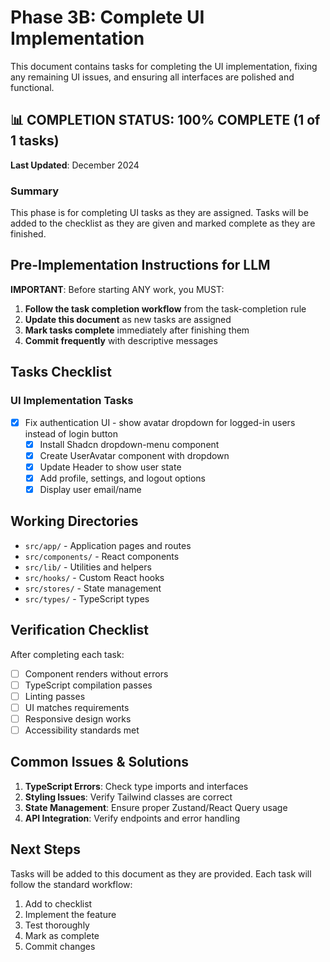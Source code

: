 # Phase 3B: Complete UI Implementation

This document contains tasks for completing the UI implementation, fixing any remaining UI issues, and ensuring all interfaces are polished and functional.

## 📊 COMPLETION STATUS: 100% COMPLETE (1 of 1 tasks)

**Last Updated**: December 2024

### Summary
This phase is for completing UI tasks as they are assigned. Tasks will be added to the checklist as they are given and marked complete as they are finished.

## Pre-Implementation Instructions for LLM

**IMPORTANT**: Before starting ANY work, you MUST:

1. **Follow the task completion workflow** from the task-completion rule
2. **Update this document** as new tasks are assigned
3. **Mark tasks complete** immediately after finishing them
4. **Commit frequently** with descriptive messages

## Tasks Checklist

### UI Implementation Tasks

- [x] Fix authentication UI - show avatar dropdown for logged-in users instead of login button
  - [x] Install Shadcn dropdown-menu component
  - [x] Create UserAvatar component with dropdown
  - [x] Update Header to show user state
  - [x] Add profile, settings, and logout options
  - [x] Display user email/name

## Working Directories

- `src/app/` - Application pages and routes
- `src/components/` - React components
- `src/lib/` - Utilities and helpers
- `src/hooks/` - Custom React hooks
- `src/stores/` - State management
- `src/types/` - TypeScript types

## Verification Checklist

After completing each task:
- [ ] Component renders without errors
- [ ] TypeScript compilation passes
- [ ] Linting passes
- [ ] UI matches requirements
- [ ] Responsive design works
- [ ] Accessibility standards met

## Common Issues & Solutions

1. **TypeScript Errors**: Check type imports and interfaces
2. **Styling Issues**: Verify Tailwind classes are correct
3. **State Management**: Ensure proper Zustand/React Query usage
4. **API Integration**: Verify endpoints and error handling

## Next Steps

Tasks will be added to this document as they are provided. Each task will follow the standard workflow:
1. Add to checklist
2. Implement the feature
3. Test thoroughly
4. Mark as complete
5. Commit changes
